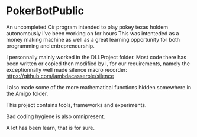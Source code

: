 # PokerBotPublic
An uncompleted C# program intended to play pokey texas holdem autonomously i've been working on for hours
This was intenteded as a money making machine as well as a great learning opportunity for both programming and entrepreneurship.

I personnally mainly worked in the DLLProject folder. Most code there has been written or copied then modified by I,
for our requirements, namely the exceptionnally well made silence macro recorder: https://github.com/lambdacasserole/silence

I also made some of the more mathematical functions hidden somewhere in the Amigo folder.

This project contains tools, frameworks and experiments.

Bad coding hygiene is also omnipresent.

A lot has been learn, that is for sure.
